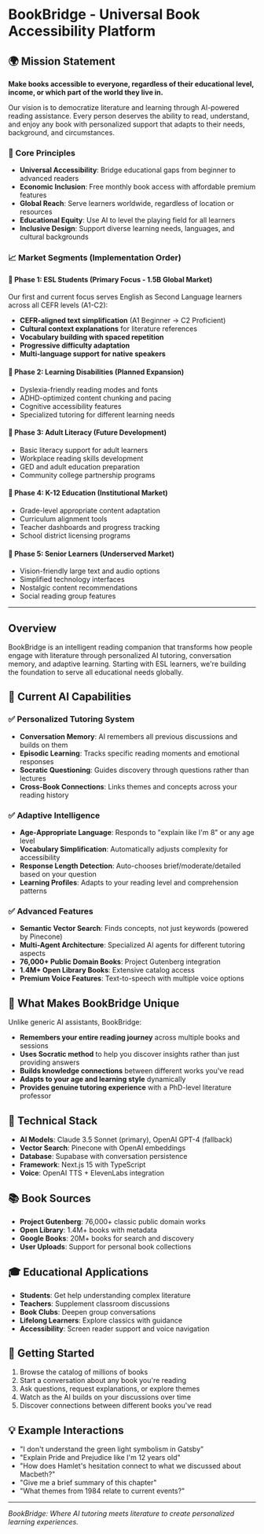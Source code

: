 # BookBridge - Universal Book Accessibility Platform

## 🌍 Mission Statement
**Make books accessible to everyone, regardless of their educational level, income, or which part of the world they live in.**

Our vision is to democratize literature and learning through AI-powered reading assistance. Every person deserves the ability to read, understand, and enjoy any book with personalized support that adapts to their needs, background, and circumstances.

### 🎯 Core Principles
- **Universal Accessibility**: Bridge educational gaps from beginner to advanced readers
- **Economic Inclusion**: Free monthly book access with affordable premium features  
- **Global Reach**: Serve learners worldwide, regardless of location or resources
- **Educational Equity**: Use AI to level the playing field for all learners
- **Inclusive Design**: Support diverse learning needs, languages, and cultural backgrounds

### 📈 Market Segments (Implementation Order)

#### 🎯 **Phase 1: ESL Students** (Primary Focus - 1.5B Global Market)
Our first and current focus serves English as Second Language learners across all CEFR levels (A1-C2):
- **CEFR-aligned text simplification** (A1 Beginner → C2 Proficient)
- **Cultural context explanations** for literature references
- **Vocabulary building with spaced repetition**
- **Progressive difficulty adaptation**
- **Multi-language support for native speakers**

#### 🎯 **Phase 2: Learning Disabilities** (Planned Expansion)
- Dyslexia-friendly reading modes and fonts
- ADHD-optimized content chunking and pacing
- Cognitive accessibility features
- Specialized tutoring for different learning needs

#### 🎯 **Phase 3: Adult Literacy** (Future Development)
- Basic literacy support for adult learners
- Workplace reading skills development
- GED and adult education preparation
- Community college partnership programs

#### 🎯 **Phase 4: K-12 Education** (Institutional Market)
- Grade-level appropriate content adaptation
- Curriculum alignment tools
- Teacher dashboards and progress tracking
- School district licensing programs

#### 🎯 **Phase 5: Senior Learners** (Underserved Market)
- Vision-friendly large text and audio options
- Simplified technology interfaces
- Nostalgic content recommendations
- Social reading group features

---

## Overview
BookBridge is an intelligent reading companion that transforms how people engage with literature through personalized AI tutoring, conversation memory, and adaptive learning. Starting with ESL learners, we're building the foundation to serve all educational needs globally.

## 🚀 Current AI Capabilities

### ✅ Personalized Tutoring System
- **Conversation Memory**: AI remembers all previous discussions and builds on them
- **Episodic Learning**: Tracks specific reading moments and emotional responses
- **Socratic Questioning**: Guides discovery through questions rather than lectures
- **Cross-Book Connections**: Links themes and concepts across your reading history

### ✅ Adaptive Intelligence  
- **Age-Appropriate Language**: Responds to "explain like I'm 8" or any age level
- **Vocabulary Simplification**: Automatically adjusts complexity for accessibility
- **Response Length Detection**: Auto-chooses brief/moderate/detailed based on your question
- **Learning Profiles**: Adapts to your reading level and comprehension patterns

### ✅ Advanced Features
- **Semantic Vector Search**: Finds concepts, not just keywords (powered by Pinecone)
- **Multi-Agent Architecture**: Specialized AI agents for different tutoring aspects
- **76,000+ Public Domain Books**: Project Gutenberg integration
- **1.4M+ Open Library Books**: Extensive catalog access
- **Premium Voice Features**: Text-to-speech with multiple voice options

## 🎯 What Makes BookBridge Unique

Unlike generic AI assistants, BookBridge:
- **Remembers your entire reading journey** across multiple books and sessions
- **Uses Socratic method** to help you discover insights rather than just providing answers
- **Builds knowledge connections** between different works you've read
- **Adapts to your age and learning style** dynamically
- **Provides genuine tutoring experience** with a PhD-level literature professor

## 🔧 Technical Stack
- **AI Models**: Claude 3.5 Sonnet (primary), OpenAI GPT-4 (fallback)
- **Vector Search**: Pinecone with OpenAI embeddings
- **Database**: Supabase with conversation persistence
- **Framework**: Next.js 15 with TypeScript
- **Voice**: OpenAI TTS + ElevenLabs integration

## 📚 Book Sources
- **Project Gutenberg**: 76,000+ classic public domain works
- **Open Library**: 1.4M+ books with metadata
- **Google Books**: 20M+ books for search and discovery
- **User Uploads**: Support for personal book collections

## 🎓 Educational Applications
- **Students**: Get help understanding complex literature
- **Teachers**: Supplement classroom discussions  
- **Book Clubs**: Deepen group conversations
- **Lifelong Learners**: Explore classics with guidance
- **Accessibility**: Screen reader support and voice navigation

## 🚀 Getting Started
1. Browse the catalog of millions of books
2. Start a conversation about any book you're reading
3. Ask questions, request explanations, or explore themes
4. Watch as the AI builds on your discussions over time
5. Discover connections between different books you've read

## 💡 Example Interactions
- "I don't understand the green light symbolism in Gatsby"
- "Explain Pride and Prejudice like I'm 12 years old"
- "How does Hamlet's hesitation connect to what we discussed about Macbeth?"
- "Give me a brief summary of this chapter"
- "What themes from 1984 relate to current events?"

---

*BookBridge: Where AI tutoring meets literature to create personalized learning experiences.*